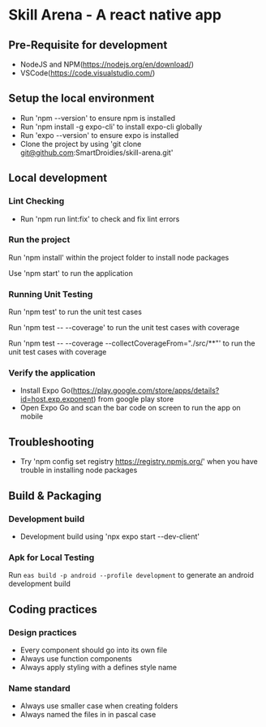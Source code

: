 # Skill Arena - A react native app

## Pre-Requisite for development

- NodeJS and NPM(https://nodejs.org/en/download/)
- VSCode(https://code.visualstudio.com/)
  
## Setup the local environment

- Run 'npm --version' to ensure npm is installed
- Run 'npm install -g expo-cli' to install expo-cli globally
- Run 'expo --version' to ensure expo is installed
- Clone the project by using 'git clone git@github.com:SmartDroidies/skill-arena.git'

## Local development

### Lint Checking

- Run 'npm run lint:fix' to check and fix lint errors

### Run the project

Run 'npm install' within the project folder to install node packages

Use 'npm start' to run the application

### Running Unit Testing

Run 'npm test' to run the unit test cases

Run 'npm test -- --coverage' to run the unit test cases with coverage  

Run 'npm test -- --coverage --collectCoverageFrom="./src/**"' to run the unit test cases with coverage  

### Verify the application

- Install Expo Go(https://play.google.com/store/apps/details?id=host.exp.exponent) from google play store
- Open Expo Go and scan the bar code on screen to run the app on mobile

## Troubleshooting

- Try 'npm config set registry https://registry.npmjs.org/' when you have trouble in installing node packages

## Build & Packaging

### Development build 

- Development build using 'npx expo start --dev-client'

### Apk for Local Testing

Run ```eas build -p android --profile development``` to generate an android development build

## Coding practices

### Design practices

- Every component should go into its own file
- Always use function components
- Always apply styling with a defines style name
  
### Name standard

- Always use smaller case when creating folders
- Always named the files in in pascal case
